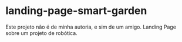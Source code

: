 # landing-page-smart-garden
 Este projeto não é de minha autoria, e sim de um amigo. Landing Page sobre um projeto de robótica.
